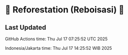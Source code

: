 
# 🌳 Reforestation (Reboisasi) 🌲

## Last Updated

GitHub Actions time: Thu Jul 17 07:25:52 UTC 2025

Indonesia/Jakarta time: Thu Jul 17 14:25:52 WIB 2025
